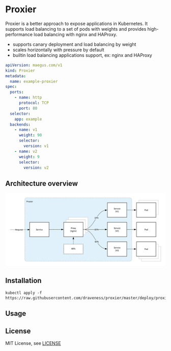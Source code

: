 # Proxier

Proxier is a better approach to expose applications in Kubernetes. It supports load balancing to a set of pods with weights and provides high-performance load balancing with nginx and HAProxy.

+ supports canary deployment and load balancing by weight
+ scales horizontally with pressure by default
+ builtin load balancing applications support, ex: nginx and HAProxy

```yaml
apiVersion: maegus.com/v1
kind: Proxier
metadata:
  name: example-proxier
spec:
  ports:
    - name: http
      protocol: TCP
      port: 80
  selector:
    app: example
  backends:
    - name: v1
      weight: 90
      selector:
        version: v1
    - name: v2
      weight: 9
      selector:
        version: v2
```

## Architecture overview

![proxier-architecture](./images/proxier-architecture.png)

## Installation

```
kubectl apply -f https://raw.githubusercontent.com/draveness/proxier/master/deploy/proxier.yaml
```

## Usage

## License

MIT License, see [LICENSE](./LICENSE)
